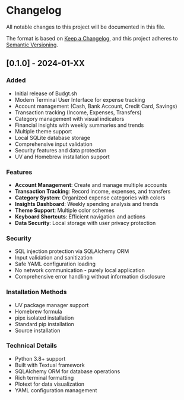 # Changelog

All notable changes to this project will be documented in this file.

The format is based on [Keep a Changelog](https://keepachangelog.com/en/1.0.0/),
and this project adheres to [Semantic Versioning](https://semver.org/spec/v2.0.0.html).

## [0.1.0] - 2024-01-XX

### Added
- Initial release of Budgt.sh
- Modern Terminal User Interface for expense tracking
- Account management (Cash, Bank Account, Credit Card, Savings)
- Transaction tracking (Income, Expenses, Transfers)
- Category management with visual indicators
- Financial insights with weekly summaries and trends
- Multiple theme support
- Local SQLite database storage
- Comprehensive input validation
- Security features and data protection
- UV and Homebrew installation support

### Features
- **Account Management**: Create and manage multiple accounts
- **Transaction Tracking**: Record income, expenses, and transfers
- **Category System**: Organized expense categories with colors
- **Insights Dashboard**: Weekly spending analysis and trends
- **Theme Support**: Multiple color schemes
- **Keyboard Shortcuts**: Efficient navigation and actions
- **Data Security**: Local storage with user privacy protection

### Security
- SQL injection protection via SQLAlchemy ORM
- Input validation and sanitization
- Safe YAML configuration loading
- No network communication - purely local application
- Comprehensive error handling without information disclosure

### Installation Methods
- UV package manager support
- Homebrew formula
- pipx isolated installation
- Standard pip installation
- Source installation

### Technical Details
- Python 3.8+ support
- Built with Textual framework
- SQLAlchemy ORM for database operations
- Rich terminal formatting
- Plotext for data visualization
- YAML configuration management
